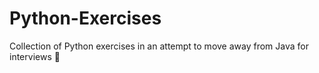 # Python-Exercises
Collection of Python exercises in an attempt to move away from Java for interviews :snake:

